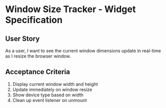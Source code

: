 # Window Size Tracker - Widget Specification

## User Story

As a user, I want to see the current window dimensions update in real-time as I resize the browser window.

## Acceptance Criteria

1. Display current window width and height
2. Update immediately on window resize
3. Show device type based on width
4. Clean up event listener on unmount
